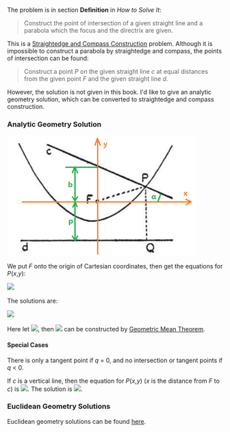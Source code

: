 The problem is in section **Definition** in *How to Solve It*:

> Construct the point of intersection of a given straight line and a parabola which the focus and the directrix are given.

This is a [Straightedge and Compass Construction](https://en.wikipedia.org/wiki/Straightedge_and_compass_construction) problem. Although it is impossible to construct a parabola by straightedge and compass, the points of intersection can be found:

> Construct a point *P* on the given straight line *c* at equal distances from the given point *F* and the given straight line *d*.

However, the solution is not given in this book. I'd like to give an analytic geometry solution, which can be converted to straightedge and compass construction.

### Analytic Geometry Solution

<img src="parabola.png">

We put *F* onto the origin of Cartesian coordinates, then get the equations for *P*(*x*,*y*):

<img src="https://latex.codecogs.com/gif.latex?\begin{cases}y=b-x\tan\alpha\\y+p=\sqrt{x^2+y^2}\end{cases}">

The solutions are:

<img src="https://latex.codecogs.com/gif.latex?x=-p\tan\alpha\pm\sqrt{p(p/\cos^{2}\alpha+2b)}">

Here let <img src="https://latex.codecogs.com/gif.latex?q=p/\cos^{2}\alpha+2b">, then <img src="https://latex.codecogs.com/gif.latex?\sqrt{pq}"> can be constructed by [Geometric Mean Theorem](https://en.wikipedia.org/wiki/Geometric_mean_theorem).

#### Special Cases

There is only a tangent point if *q* = 0, and no intersection or tangent points if *q* < 0.

If *c* is a vertical line, then the equation for *P*(*x*,*y*) (*x* is the distance from *F* to *c*) is <img src="https://latex.codecogs.com/gif.latex?y+p=\sqrt{x^2+y^2}">. The solution is <img src="https://latex.codecogs.com/gif.latex?y=(x^2-p^2)/2p">.

### Euclidean Geometry Solutions

Euclidean geometry solutions can be found [here](https://math.stackexchange.com/questions/793125).